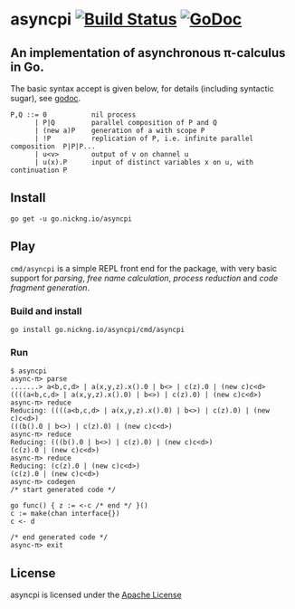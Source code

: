 # asyncpi [![Build Status](https://travis-ci.org/nickng/asyncpi.svg?branch=master)](https://travis-ci.org/nickng/asyncpi) [![GoDoc](https://godoc.org/go.nickng.io/asyncpi?status.svg)](http://godoc.org/go.nickng.io/asyncpi)

## An implementation of asynchronous π-calculus in Go.

The basic syntax accept is given below, for details (including syntactic sugar),
see [godoc](http://godoc.org/github.com/nickng/asyncpi).

    P,Q ::= 0           nil process
          | P|Q         parallel composition of P and Q
          | (new a)P    generation of a with scope P
          | !P          replication of P, i.e. infinite parallel composition  P|P|P...
          | u<v>        output of v on channel u
          | u(x).P      input of distinct variables x on u, with continuation P

## Install

    go get -u go.nickng.io/asyncpi

## Play

`cmd/asyncpi` is a simple REPL front end for the package, with very
basic support for *parsing*,
*free name calculation*, *process reduction* and *code fragment generation*.

### Build and install

    go install go.nickng.io/asyncpi/cmd/asyncpi

### Run

    $ asyncpi
    async-π> parse
    .......> a<b,c,d> | a(x,y,z).x().0 | b<> | c(z).0 | (new c)c<d>
    ((((a<b,c,d> | a(x,y,z).x().0) | b<>) | c(z).0) | (new c)c<d>)
    async-π> reduce
    Reducing: ((((a<b,c,d> | a(x,y,z).x().0) | b<>) | c(z).0) | (new c)c<d>)
    (((b().0 | b<>) | c(z).0) | (new c)c<d>)
    async-π> reduce
    Reducing: (((b().0 | b<>) | c(z).0) | (new c)c<d>)
    (c(z).0 | (new c)c<d>)
    async-π> reduce
    Reducing: (c(z).0 | (new c)c<d>)
    (c(z).0 | (new c)c<d>)
    async-π> codegen
    /* start generated code */

    go func() { z := <-c /* end */ }()
    c := make(chan interface{})
    c <- d

    /* end generated code */
    async-π> exit

## License

asyncpi is licensed under the [Apache License](http://www.apache.org/licenses/LICENSE-2.0)
